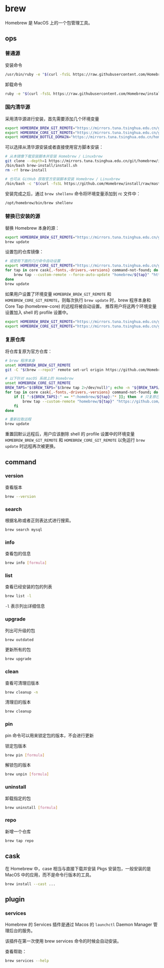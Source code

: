 # brew

Homebrew 是 MacOS 上的一个包管理工具。

## ops

### 普通源

安装命令

```bash
/usr/bin/ruby -e "$(curl -fsSL https://raw.githubusercontent.com/Homebrew/install/master/install)"
```

卸载命令

```bash
ruby -e "$(curl -fsSL https://raw.githubusercontent.com/Homebrew/install/master/uninstall)"
```

### 国内清华源

采用清华源进行安装，首先需要添加几个环境变量

```bash
export HOMEBREW_BREW_GIT_REMOTE="https://mirrors.tuna.tsinghua.edu.cn/git/homebrew/brew.git"
export HOMEBREW_CORE_GIT_REMOTE="https://mirrors.tuna.tsinghua.edu.cn/git/homebrew/homebrew-core.git"
export HOMEBREW_BOTTLE_DOMAIN="https://mirrors.tuna.tsinghua.edu.cn/homebrew-bottles"
```

可以选择从清华源安装或者直接使用官方脚本安装：

```bash
# 从本镜像下载安装脚本并安装 Homebrew / Linuxbrew
git clone --depth=1 https://mirrors.tuna.tsinghua.edu.cn/git/homebrew/install.git brew-install
/bin/bash brew-install/install.sh
rm -rf brew-install

# 也可从 GitHub 获取官方安装脚本安装 Homebrew / Linuxbrew
/bin/bash -c "$(curl -fsSL https://github.com/Homebrew/install/raw/master/install.sh)"
```

安装完成之后，通过 `brew shellenv` 命令将环境变量添加到 rc 文件中：

```bash
/opt/homebrew/bin/brew shellenv
```

### 替换已安装的源

替换 Homebrew 本身的源：

```bash
export HOMEBREW_BREW_GIT_REMOTE="https://mirrors.tuna.tsinghua.edu.cn/git/homebrew/brew.git"
brew update
```

设置包的仓库镜像：

```bash
# 或使用下面的几行命令自动设置
export HOMEBREW_CORE_GIT_REMOTE="https://mirrors.tuna.tsinghua.edu.cn/git/homebrew/homebrew-core.git"
for tap in core cask{,-fonts,-drivers,-versions} command-not-found; do
    brew tap --custom-remote --force-auto-update "homebrew/${tap}" "https://mirrors.tuna.tsinghua.edu.cn/git/homebrew/homebrew-${tap}.git"
done
brew update
```

如果用户设置了环境变量 `HOMEBREW_BREW_GIT_REMOTE` 和 `HOMEBREW_CORE_GIT_REMOTE`，则每次执行 `brew update` 时，brew 程序本身和 Core Tap (homebrew-core) 的远程将被自动设置。
推荐用户将这两个环境变量设置加入 shell 的 profile 设置中。

```bash
export HOMEBREW_BREW_GIT_REMOTE="https://mirrors.tuna.tsinghua.edu.cn/git/homebrew/brew.git"
export HOMEBREW_CORE_GIT_REMOTE="https://mirrors.tuna.tsinghua.edu.cn/git/homebrew/homebrew-core.git"
```

### 复原仓库

将仓库复原为官方仓库：

```bash
# brew 程序本身
unset HOMEBREW_BREW_GIT_REMOTE
git -C "$(brew --repo)" remote set-url origin https://github.com/Homebrew/brew

# 以下针对 macOS 系统上的 Homebrew
unset HOMEBREW_CORE_GIT_REMOTE
BREW_TAPS="$(BREW_TAPS="$(brew tap 2>/dev/null)"; echo -n "${BREW_TAPS//$'\n'/:}")"
for tap in core cask{,-fonts,-drivers,-versions} command-not-found; do
    if [[ ":${BREW_TAPS}:" == *":homebrew/${tap}:"* ]]; then  # 只复原已安装的 Tap
        brew tap --custom-remote "homebrew/${tap}" "https://github.com/Homebrew/homebrew-${tap}"
    fi
done

# 重新拉取远程
brew update
```

重置回默认远程后，用户应该删除 shell 的 profile 设置中的环境变量 `HOMEBREW_BREW_GIT_REMOTE` 和 `HOMEBREW_CORE_GIT_REMOTE` 以免运行 `brew update` 时远程再次被更换。

## command

### version

查看版本

```bash
brew --version
```

### search

根据名称或者正则表达式进行搜索。

```bash
brew search mysql
```

### info

查看包的信息

```bash
brew info [formula]
```

### list

查看已经安装的包的列表

```bash
brew list -l
```

`-l` 表示列出详细信息

### upgrade

列出可升级的包

```bash
brew outdated
```

更新所有的包

```bash
brew upgrade
```

### clean

查看可清理旧版本

```bash
brew cleanup -n
```

清理旧的版本

```bash
brew cleanup
```

### pin

pin 命令可以用来锁定包的版本，不会进行更新

锁定包版本

```bash
brew pin [formula]
```

解锁包的版本

```bash
brew unpin [formula]
```

### uninstall

卸载指定的包

```bash
brew uninstall [formula]
```

### repo

新增一个仓库

```bash
brew tap repo
```

## cask

在 Homebrew 中，case 相当与直接下载并安装 Pkgs 安装包，一般安装的是 MacOS 中的应用，而不是命令行版本的工具。

```bash
brew install --cast ...
```

## plugin

### services

Homebrew 的 Services 插件是通过 Macos 的 `launchctl` Daemon Manager 管理后台的服务。

该插件在第一次使用 brew services 命令的时候会自动安装。

查看帮助：

```bash
brew services --help
```
